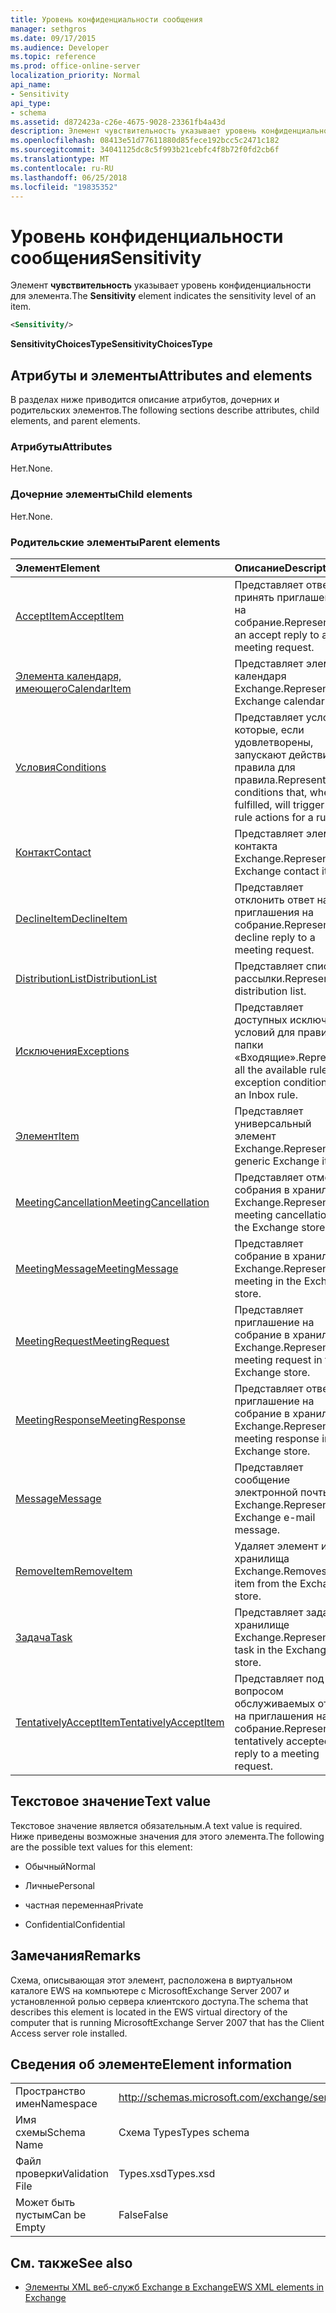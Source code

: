 ```yaml
---
title: Уровень конфиденциальности сообщения
manager: sethgros
ms.date: 09/17/2015
ms.audience: Developer
ms.topic: reference
ms.prod: office-online-server
localization_priority: Normal
api_name:
- Sensitivity
api_type:
- schema
ms.assetid: d872423a-c26e-4675-9028-23361fb4a43d
description: Элемент чувствительность указывает уровень конфиденциальности для элемента.
ms.openlocfilehash: 08413e51d77611880d85fece192bcc5c2471c182
ms.sourcegitcommit: 34041125dc8c5f993b21cebfc4f8b72f0fd2cb6f
ms.translationtype: MT
ms.contentlocale: ru-RU
ms.lasthandoff: 06/25/2018
ms.locfileid: "19835352"
---
```

# <a name="sensitivity"></a><span data-ttu-id="4e392-103">Уровень конфиденциальности сообщения</span><span class="sxs-lookup"><span data-stu-id="4e392-103">Sensitivity</span></span>

<span data-ttu-id="4e392-104">Элемент **чувствительность** указывает уровень конфиденциальности для элемента.</span><span class="sxs-lookup"><span data-stu-id="4e392-104">The **Sensitivity** element indicates the sensitivity level of an item.</span></span> 
  
```XML
<Sensitivity/>
```

 <span data-ttu-id="4e392-105">**SensitivityChoicesType**</span><span class="sxs-lookup"><span data-stu-id="4e392-105">**SensitivityChoicesType**</span></span>
## <a name="attributes-and-elements"></a><span data-ttu-id="4e392-106">Атрибуты и элементы</span><span class="sxs-lookup"><span data-stu-id="4e392-106">Attributes and elements</span></span>

<span data-ttu-id="4e392-107">В разделах ниже приводится описание атрибутов, дочерних и родительских элементов.</span><span class="sxs-lookup"><span data-stu-id="4e392-107">The following sections describe attributes, child elements, and parent elements.</span></span>
  
### <a name="attributes"></a><span data-ttu-id="4e392-108">Атрибуты</span><span class="sxs-lookup"><span data-stu-id="4e392-108">Attributes</span></span>

<span data-ttu-id="4e392-109">Нет.</span><span class="sxs-lookup"><span data-stu-id="4e392-109">None.</span></span>
  
### <a name="child-elements"></a><span data-ttu-id="4e392-110">Дочерние элементы</span><span class="sxs-lookup"><span data-stu-id="4e392-110">Child elements</span></span>

<span data-ttu-id="4e392-111">Нет.</span><span class="sxs-lookup"><span data-stu-id="4e392-111">None.</span></span>
  
### <a name="parent-elements"></a><span data-ttu-id="4e392-112">Родительские элементы</span><span class="sxs-lookup"><span data-stu-id="4e392-112">Parent elements</span></span>

|<span data-ttu-id="4e392-113">**Элемент**</span><span class="sxs-lookup"><span data-stu-id="4e392-113">**Element**</span></span>|<span data-ttu-id="4e392-114">**Описание**</span><span class="sxs-lookup"><span data-stu-id="4e392-114">**Description**</span></span>|
|:-----|:-----|
|[<span data-ttu-id="4e392-115">AcceptItem</span><span class="sxs-lookup"><span data-stu-id="4e392-115">AcceptItem</span></span>](acceptitem.md) <br/> |<span data-ttu-id="4e392-116">Представляет ответ на принять приглашение на собрание.</span><span class="sxs-lookup"><span data-stu-id="4e392-116">Represents an accept reply to a meeting request.</span></span>  <br/> |
|[<span data-ttu-id="4e392-117">Элемента календаря, имеющего</span><span class="sxs-lookup"><span data-stu-id="4e392-117">CalendarItem</span></span>](calendaritem.md) <br/> |<span data-ttu-id="4e392-118">Представляет элемент календаря Exchange.</span><span class="sxs-lookup"><span data-stu-id="4e392-118">Represents an Exchange calendar item.</span></span>  <br/> |
|[<span data-ttu-id="4e392-119">Условия</span><span class="sxs-lookup"><span data-stu-id="4e392-119">Conditions</span></span>](conditions.md) <br/> |<span data-ttu-id="4e392-120">Представляет условия, которые, если удовлетворены, запускают действия правила для правила.</span><span class="sxs-lookup"><span data-stu-id="4e392-120">Represents the conditions that, when fulfilled, will trigger the rule actions for a rule.</span></span>  <br/> |
|[<span data-ttu-id="4e392-121">Контакт</span><span class="sxs-lookup"><span data-stu-id="4e392-121">Contact</span></span>](contact.md) <br/> |<span data-ttu-id="4e392-122">Представляет элемент контакта Exchange.</span><span class="sxs-lookup"><span data-stu-id="4e392-122">Represents an Exchange contact item.</span></span>  <br/> |
|[<span data-ttu-id="4e392-123">DeclineItem</span><span class="sxs-lookup"><span data-stu-id="4e392-123">DeclineItem</span></span>](declineitem.md) <br/> |<span data-ttu-id="4e392-124">Представляет отклонить ответ на приглашения на собрание.</span><span class="sxs-lookup"><span data-stu-id="4e392-124">Represents a decline reply to a meeting request.</span></span>  <br/> |
|[<span data-ttu-id="4e392-125">DistributionList</span><span class="sxs-lookup"><span data-stu-id="4e392-125">DistributionList</span></span>](distributionlist.md) <br/> |<span data-ttu-id="4e392-126">Представляет список рассылки.</span><span class="sxs-lookup"><span data-stu-id="4e392-126">Represents a distribution list.</span></span>  <br/> |
|[<span data-ttu-id="4e392-127">Исключения</span><span class="sxs-lookup"><span data-stu-id="4e392-127">Exceptions</span></span>](exceptions.md) <br/> |<span data-ttu-id="4e392-128">Представляет доступных исключение условий для правила папки «Входящие».</span><span class="sxs-lookup"><span data-stu-id="4e392-128">Represents all the available rule exception conditions for an Inbox rule.</span></span>  <br/> |
|[<span data-ttu-id="4e392-129">Элемент</span><span class="sxs-lookup"><span data-stu-id="4e392-129">Item</span></span>](item.md) <br/> |<span data-ttu-id="4e392-130">Представляет универсальный элемент Exchange.</span><span class="sxs-lookup"><span data-stu-id="4e392-130">Represents a generic Exchange item.</span></span>  <br/> |
|[<span data-ttu-id="4e392-131">MeetingCancellation</span><span class="sxs-lookup"><span data-stu-id="4e392-131">MeetingCancellation</span></span>](meetingcancellation.md) <br/> |<span data-ttu-id="4e392-132">Представляет отмену собрания в хранилище Exchange.</span><span class="sxs-lookup"><span data-stu-id="4e392-132">Represents a meeting cancellation in the Exchange store.</span></span>  <br/> |
|[<span data-ttu-id="4e392-133">MeetingMessage</span><span class="sxs-lookup"><span data-stu-id="4e392-133">MeetingMessage</span></span>](meetingmessage.md) <br/> |<span data-ttu-id="4e392-134">Представляет собрание в хранилище Exchange.</span><span class="sxs-lookup"><span data-stu-id="4e392-134">Represents a meeting in the Exchange store.</span></span>  <br/> |
|[<span data-ttu-id="4e392-135">MeetingRequest</span><span class="sxs-lookup"><span data-stu-id="4e392-135">MeetingRequest</span></span>](meetingrequest.md) <br/> |<span data-ttu-id="4e392-136">Представляет приглашение на собрание в хранилище Exchange.</span><span class="sxs-lookup"><span data-stu-id="4e392-136">Represents a meeting request in the Exchange store.</span></span>  <br/> |
|[<span data-ttu-id="4e392-137">MeetingResponse</span><span class="sxs-lookup"><span data-stu-id="4e392-137">MeetingResponse</span></span>](meetingresponse.md) <br/> |<span data-ttu-id="4e392-138">Представляет ответ на приглашение на собрание в хранилище Exchange.</span><span class="sxs-lookup"><span data-stu-id="4e392-138">Represents a meeting response in the Exchange store.</span></span>  <br/> |
|[<span data-ttu-id="4e392-139">Message</span><span class="sxs-lookup"><span data-stu-id="4e392-139">Message</span></span>](message-ex15websvcsotherref.md) <br/> |<span data-ttu-id="4e392-140">Представляет сообщение электронной почты Exchange.</span><span class="sxs-lookup"><span data-stu-id="4e392-140">Represents an Exchange e-mail message.</span></span>  <br/> |
|[<span data-ttu-id="4e392-141">RemoveItem</span><span class="sxs-lookup"><span data-stu-id="4e392-141">RemoveItem</span></span>](removeitem.md) <br/> |<span data-ttu-id="4e392-142">Удаляет элемент из хранилища Exchange.</span><span class="sxs-lookup"><span data-stu-id="4e392-142">Removes an item from the Exchange store.</span></span>  <br/> |
|[<span data-ttu-id="4e392-143">Задача</span><span class="sxs-lookup"><span data-stu-id="4e392-143">Task</span></span>](task.md) <br/> |<span data-ttu-id="4e392-144">Представляет задачу в хранилище Exchange.</span><span class="sxs-lookup"><span data-stu-id="4e392-144">Represents a task in the Exchange store.</span></span>  <br/> |
|[<span data-ttu-id="4e392-145">TentativelyAcceptItem</span><span class="sxs-lookup"><span data-stu-id="4e392-145">TentativelyAcceptItem</span></span>](tentativelyacceptitem.md) <br/> |<span data-ttu-id="4e392-146">Представляет под вопросом обслуживаемых ответ на приглашения на собрание.</span><span class="sxs-lookup"><span data-stu-id="4e392-146">Represents a tentatively accepted reply to a meeting request.</span></span>  <br/> |
   
## <a name="text-value"></a><span data-ttu-id="4e392-147">Текстовое значение</span><span class="sxs-lookup"><span data-stu-id="4e392-147">Text value</span></span>

<span data-ttu-id="4e392-148">Текстовое значение является обязательным.</span><span class="sxs-lookup"><span data-stu-id="4e392-148">A text value is required.</span></span> <span data-ttu-id="4e392-149">Ниже приведены возможные значения для этого элемента.</span><span class="sxs-lookup"><span data-stu-id="4e392-149">The following are the possible text values for this element:</span></span>
  
- <span data-ttu-id="4e392-150">Обычный</span><span class="sxs-lookup"><span data-stu-id="4e392-150">Normal</span></span>
    
- <span data-ttu-id="4e392-151">Личные</span><span class="sxs-lookup"><span data-stu-id="4e392-151">Personal</span></span>
    
- <span data-ttu-id="4e392-152">частная переменная</span><span class="sxs-lookup"><span data-stu-id="4e392-152">Private</span></span>
    
- <span data-ttu-id="4e392-153">Confidential</span><span class="sxs-lookup"><span data-stu-id="4e392-153">Confidential</span></span>
    
## <a name="remarks"></a><span data-ttu-id="4e392-154">Замечания</span><span class="sxs-lookup"><span data-stu-id="4e392-154">Remarks</span></span>

<span data-ttu-id="4e392-155">Схема, описывающая этот элемент, расположена в виртуальном каталоге EWS на компьютере с MicrosoftExchange Server 2007 и установленной ролью сервера клиентского доступа.</span><span class="sxs-lookup"><span data-stu-id="4e392-155">The schema that describes this element is located in the EWS virtual directory of the computer that is running MicrosoftExchange Server 2007 that has the Client Access server role installed.</span></span>
  
## <a name="element-information"></a><span data-ttu-id="4e392-156">Сведения об элементе</span><span class="sxs-lookup"><span data-stu-id="4e392-156">Element information</span></span>

|||
|:-----|:-----|
|<span data-ttu-id="4e392-157">Пространство имен</span><span class="sxs-lookup"><span data-stu-id="4e392-157">Namespace</span></span>  <br/> |http://schemas.microsoft.com/exchange/services/2006/types  <br/> |
|<span data-ttu-id="4e392-158">Имя схемы</span><span class="sxs-lookup"><span data-stu-id="4e392-158">Schema Name</span></span>  <br/> |<span data-ttu-id="4e392-159">Схема Types</span><span class="sxs-lookup"><span data-stu-id="4e392-159">Types schema</span></span>  <br/> |
|<span data-ttu-id="4e392-160">Файл проверки</span><span class="sxs-lookup"><span data-stu-id="4e392-160">Validation File</span></span>  <br/> |<span data-ttu-id="4e392-161">Types.xsd</span><span class="sxs-lookup"><span data-stu-id="4e392-161">Types.xsd</span></span>  <br/> |
|<span data-ttu-id="4e392-162">Может быть пустым</span><span class="sxs-lookup"><span data-stu-id="4e392-162">Can be Empty</span></span>  <br/> |<span data-ttu-id="4e392-163">False</span><span class="sxs-lookup"><span data-stu-id="4e392-163">False</span></span>  <br/> |
   
## <a name="see-also"></a><span data-ttu-id="4e392-164">См. также</span><span class="sxs-lookup"><span data-stu-id="4e392-164">See also</span></span>



- [<span data-ttu-id="4e392-165">Элементы XML веб-служб Exchange в Exchange</span><span class="sxs-lookup"><span data-stu-id="4e392-165">EWS XML elements in Exchange</span></span>](ews-xml-elements-in-exchange.md)

